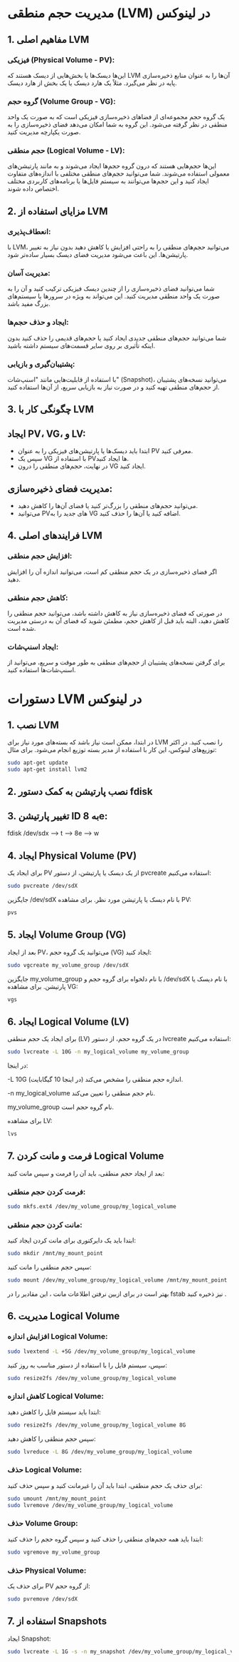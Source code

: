 # مدیریت حجم منطقی (LVM) در لینوکس

## 1. مفاهیم اصلی LVM


### فیزیکی (Physical Volume - PV):

این‌ها دیسک‌ها یا بخش‌هایی از دیسک هستند که LVM آن‌ها را به عنوان منابع ذخیره‌سازی پایه در نظر می‌گیرد. مثلاً یک هارد دیسک یا یک بخش از هارد دیسک.


### گروه حجم (Volume Group - VG):

یک گروه حجم مجموعه‌ای از فضاهای ذخیره‌سازی فیزیکی است که به صورت یک واحد منطقی در نظر گرفته می‌شود. این گروه به شما امکان می‌دهد فضای ذخیره‌سازی را به صورت یکپارچه مدیریت کنید.


### حجم منطقی (Logical Volume - LV):

این‌ها حجم‌هایی هستند که درون گروه حجم‌ها ایجاد می‌شوند و به مانند پارتیشن‌های معمولی استفاده می‌شوند. شما می‌توانید حجم‌های منطقی مختلفی با اندازه‌های متفاوت ایجاد کنید و این حجم‌ها می‌توانند به سیستم فایل‌ها یا برنامه‌های کاربردی مختلف اختصاص داده شوند.


## 2. مزایای استفاده از LVM

### انعطاف‌پذیری:
با LVM، می‌توانید حجم‌های منطقی را به راحتی افزایش یا کاهش دهید بدون نیاز به تغییر پارتیشن‌ها. این باعث می‌شود مدیریت فضای دیسک بسیار ساده‌تر شود.

### مدیریت آسان:  
شما می‌توانید فضای ذخیره‌سازی را از چندین دیسک فیزیکی ترکیب کنید و آن را به صورت یک واحد منطقی مدیریت کنید. این می‌تواند به ویژه در سرورها یا سیستم‌های بزرگ مفید باشد.

### ایجاد و حذف حجم‌ها:
  شما می‌توانید حجم‌های منطقی جدیدی ایجاد کنید یا حجم‌های قدیمی را حذف کنید بدون اینکه تأثیری بر روی سایر قسمت‌های سیستم داشته باشید.

### پشتیبان‌گیری و بازیابی:
  با استفاده از قابلیت‌هایی مانند "اسنپ‌شات" (Snapshot)، می‌توانید نسخه‌های پشتیبان از حجم‌های منطقی تهیه کنید و در صورت نیاز به بازیابی سریع، از آن‌ها استفاده کنید.
  





## 3. چگونگی کار با LVM

## ایجاد PV، VG، و LV:
  - ابتدا باید دیسک‌ها یا پارتیشن‌های فیزیکی را به عنوان PV معرفی کنید.
  - سپس یک VG با استفاده از PVها ایجاد کنید.
  - در نهایت، حجم‌های منطقی را درون VG ایجاد کنید.

## مدیریت فضای ذخیره‌سازی:
  - می‌توانید حجم‌های منطقی را بزرگ‌تر کنید یا فضای آن‌ها را کاهش دهید.
  - می‌توانید PVهای جدید را به VG اضافه کنید یا آن‌ها را حذف کنید.


## 4. فرایندهای اصلی LVM

### افزایش حجم منطقی:
  اگر فضای ذخیره‌سازی در یک حجم منطقی کم است، می‌توانید اندازه آن را افزایش دهید.
  
### کاهش حجم منطقی:  
  در صورتی که فضای ذخیره‌سازی نیاز به کاهش داشته باشد، می‌توانید حجم منطقی را کاهش دهید، البته باید قبل از کاهش حجم، مطمئن شوید که فضای آن به درستی مدیریت شده است.

### ایجاد اسنپ‌شات:
  برای گرفتن نسخه‌های پشتیبان از حجم‌های منطقی به طور موقت و سریع، می‌توانید از اسنپ‌شات‌ها استفاده کنید.



# دستورات LVM در لینوکس

## 1. **نصب LVM**

در ابتدا، ممکن است نیاز باشد که بسته‌های مورد نیاز برای LVM را نصب کنید. در اکثر توزیع‌های لینوکس، این کار با استفاده از مدیر بسته توزیع انجام می‌شود. برای مثال:

```bash
sudo apt-get update
sudo apt-get install lvm2
```

## 2. نصب پارتیشن به کمک دستور fdisk

## 3. تغییر پارتیشن ID به 8e:
fdisk /dev/sdx --> t --> 8e --> w

## 4. ایجاد Physical Volume (PV)


برای ایجاد یک PV از یک دیسک یا پارتیشن، از دستور pvcreate استفاده می‌کنیم:

```bash
sudo pvcreate /dev/sdX
```
جایگزین /dev/sdX با نام دیسک یا پارتیشن مورد نظر.
برای مشاهده PV:
```bash
pvs
```



## 5. ایجاد Volume Group (VG)
بعد از ایجاد PV، می‌توانید یک گروه حجم (VG) ایجاد کنید:



```bash
sudo vgcreate my_volume_group /dev/sdX
```
جایگزین my_volume_group با نام دلخواه برای گروه حجم و /dev/sdX با نام دیسک یا پارتیشن.
برای مشاهده VG:
```bash
vgs
```


## 6. ایجاد Logical Volume (LV)
برای ایجاد یک حجم منطقی (LV) در یک گروه حجم، از دستور lvcreate استفاده می‌کنیم:

```bash
sudo lvcreate -L 10G -n my_logical_volume my_volume_group
```

در اینجا:

-L 10G اندازه حجم منطقی را مشخص می‌کند (در اینجا 10 گیگابایت).

-n my_logical_volume نام حجم منطقی را تعیین می‌کند.

my_volume_group نام گروه حجم است.

برای مشاهده LV:
```bash
lvs
```



## 7. فرمت و مانت کردن Logical Volume

بعد از ایجاد حجم منطقی، باید آن را فرمت و سپس مانت کنید:

### فرمت کردن حجم منطقی:

```bash
sudo mkfs.ext4 /dev/my_volume_group/my_logical_volume
```

### مانت کردن حجم منطقی:
ابتدا باید یک دایرکتوری برای مانت کردن ایجاد کنید:
```bash
sudo mkdir /mnt/my_mount_point
```
سپس حجم منطقی را مانت کنید:

```bash
sudo mount /dev/my_volume_group/my_logical_volume /mnt/my_mount_point
```

بهتر است در برای ازبین نرفتن اطلاعات مانت ، این مقادیر را در fstab نیز ذخیره کنید .

## 6. مدیریت Logical Volume

### افزایش اندازه Logical Volume:
```bash
sudo lvextend -L +5G /dev/my_volume_group/my_logical_volume
```

سپس، سیستم فایل را با استفاده از دستور مناسب به روز کنید:

```bash
sudo resize2fs /dev/my_volume_group/my_logical_volume
```

### کاهش اندازه Logical Volume:
ابتدا باید سیستم فایل را کاهش دهید:

```bash
sudo resize2fs /dev/my_volume_group/my_logical_volume 8G
```
سپس حجم منطقی را کاهش دهید:

```bash
sudo lvreduce -L 8G /dev/my_volume_group/my_logical_volume
```

### حذف Logical Volume:
برای حذف یک حجم منطقی، ابتدا باید آن را غیرمانت کنید و سپس حذف کنید:

```bash
sudo umount /mnt/my_mount_point
sudo lvremove /dev/my_volume_group/my_logical_volume
```

### حذف Volume Group:
ابتدا باید همه حجم‌های منطقی را حذف کنید و سپس گروه حجم را حذف کنید:

```bash
sudo vgremove my_volume_group
```

### حذف Physical Volume:
برای حذف یک PV از گروه حجم:

```bash
sudo pvremove /dev/sdX
```

## 7. استفاده از Snapshots
ایجاد Snapshot:

```bash
sudo lvcreate -L 1G -s -n my_snapshot /dev/my_volume_group/my_logical_volume
```

